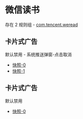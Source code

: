 # 微信读书

存在 2 规则组 - [com.tencent.weread](/src/apps/com.tencent.weread.ts)

## 卡片式广告

默认禁用 - 系统推送弹窗-点击取消

- [快照-0](https://i.gkd.li/import/12642247)
- [快照-1](https://i.gkd.li/import/13233735)

## 卡片式广告

默认禁用

- [快照-0](https://i.gkd.li/import/13233668)
